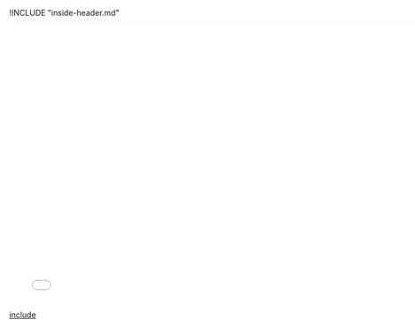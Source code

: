 !INCLUDE "inside-header.md"

<iframe src="../../joins-inside.html" width="770" height="500" frameBorder="0" seamless="seamless">
</iframe>

[include](../../joins-inside.html)

